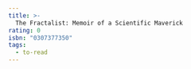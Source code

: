 ```yaml
---
title: >-
  The Fractalist: Memoir of a Scientific Maverick
rating: 0
isbn: "0307377350"
tags:
  - to-read
---
```


